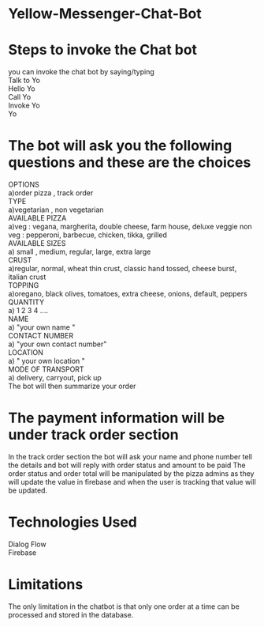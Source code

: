 # Yellow-Messenger-Chat-Bot
# Steps to invoke the Chat bot
you can invoke the chat bot by saying/typing\
Talk to Yo\
Hello Yo\
Call Yo\
Invoke Yo\
Yo
# The bot will ask you the following questions  and these are the choices
OPTIONS\
a)order pizza , track order\
TYPE\
a)vegetarian , non vegetarian\
AVAILABLE PIZZA\
a)veg : vegana, margherita, double cheese, farm house, deluxe veggie non veg : pepperoni, barbecue, chicken, tikka, grilled\
AVAILABLE SIZES\
a) small , medium, regular, large, extra large\
CRUST\
a)regular, normal, wheat thin crust, classic hand tossed, cheese burst, italian crust\
TOPPING\
a)oregano, black olives, tomatoes, extra cheese, onions, default, peppers\
QUANTITY\
a) 1 2 3 4 ....\
NAME\
a) "your own name "\
CONTACT NUMBER\
a) "your own contact number"\
LOCATION\
a) " your own location "\
MODE OF TRANSPORT\
a) delivery, carryout, pick up\
The bot will then summarize your order
# The payment information will be under track order section
In the track order section the bot will ask your name and phone number tell the details and bot will reply with order status and amount to be paid
The order status and order total will be manipulated by the pizza admins as they will update the value in firebase and when the user is tracking that value will be updated.
 
# Technologies Used
Dialog Flow\
Firebase
 
# Limitations
The only limitation in the chatbot is that only one order at a time can be processed and stored in the database.
